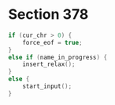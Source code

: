 # Section 378

```c << Initiate or terminate input from a file >>=
if (cur_chr > 0) {
    force_eof = true;
}
else if (name_in_progress) {
    insert_relax();
}
else {
    start_input();
}
```
